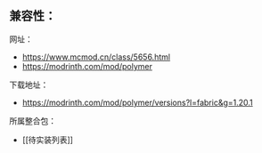 兼容性：
- 

网址：
- https://www.mcmod.cn/class/5656.html
- https://modrinth.com/mod/polymer

下载地址：
- https://modrinth.com/mod/polymer/versions?l=fabric&g=1.20.1

所属整合包：
- [[待实装列表]]